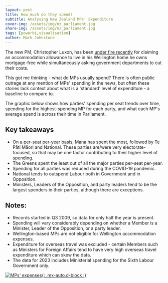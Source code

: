 ```yaml
---
layout: post
title: How much do they spend?
subtitle: Analysing New Zealand MPs' Expenditure
cover-img: /assets/img/nz_parliament.jpg
share-img: /assets/img/nz_parliament.jpg
tags: [powerbi,visualisation]
author: Mark Johnstone
---
```


The new PM, Christopher Luxon, has been [under fire recently](https://www.1news.co.nz/2024/03/01/luxon-says-hes-well-within-the-rules-to-claim-52k-allowance/) for claiming an accommodation allowance to live in his Wellington home he owns mortgage-free while simultaneously asking government departments to cut their costs.

This got me thinking - what do MPs usually spend? There is often public outrage at any mention of MPs' spending in the news, but often these stories lack context about what is a 'standard' level of expenditure - a baseline to compare to.

The graphic below shows how parties' spending per seat trends over time, spending for the highest-spending MP for each party, and what each MP's average spend is across their time in Parliament.

## Key takeaways

* On a per-seat per-year basis, Mana has spent the most, followed by Te Pāti Māori and National. These parties are/were very electorate-focused, so that may be one factor contributing to their higher level of spending.
* The Greens spent the least out of all the major parties per-seat per-year.
* Spending for all parties was reduced during the COVID-19 pandemic.
* National tends to outspend Labour both in Government and in Opposition.
* Ministers, Leaders of the Opposition, and party leaders tend to be the largest spenders in their parties, although there are exceptions.

## Notes:

* Records started in Q3 2009, so data for only half the year is present.
* Spending will vary considerably depending on whether a Member is a Minister, Leader of the Opposition, or a party leader.
* Wellington-based MPs are not eligible for Wellington accommodation expenses.
* Expenditure for overseas travel was excluded - certain Members such as Ministers for Foreign Affairs tend to have very high overseas travel expenditure which can skew the data.
* The data for 2023 includes Ministerial spending for the Sixth Labour Government only.


<a href="https://datadarter.nz/assets/img/mp_expenses.png" target="_blank">![MPs' expenses](https://datadarter.nz/assets/img/mp_expenses.png){: .mx-auto.d-block :}</a>

